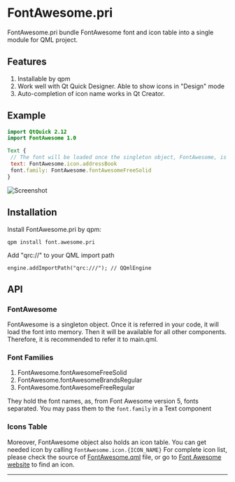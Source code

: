 # FontAwesome.pri

FontAwesome.pri bundle FontAwesome font and icon table into a single module for QML project.

## Features

 1. Installable by qpm
 2. Work well with Qt Quick Designer. Able to show icons in "Design" mode
 3. Auto-completion of icon name works in Qt Creator.

## Example

 ```qml
import QtQuick 2.12
import FontAwesome 1.0

Text {
  // The font will be loaded once the singleton object, FontAwesome, is referred in the application.
  text: FontAwesome.icon.addressBook
  font.family: FontAwesome.fontAwesomeFreeSolid
}
```

![Screenshot](https://raw.githubusercontent.com/benlau/fontawesome.pri/master/docs/designmode.png)

## Installation

Install FontAwesome.pri by qpm:

    qpm install font.awesome.pri

Add "qrc://" to your QML import path

    engine.addImportPath("qrc:///"); // QQmlEngine

## API

### FontAwesome

FontAwesome is a singleton object. 
Once it is referred in your code, it will load the font into memory. 
Then it will be available for all other components.
Therefore, it is recommended to refer it to main.qml.

### Font Families

1. FontAwesome.fontAwesomeFreeSolid
2. FontAwesome.fontAwesomeBrandsRegular
3. FontAwesome.fontAwesomeFreeRegular

They hold the font names, as, from Font Awesome version 5, fonts separated. You may pass them to the `font.family` in a Text component

### Icons Table

Moreover, FontAwesome object also holds an icon table. You can get needed icon by calling  `FontAwesome.icon.{ICON_NAME}`
For complete icon list, please check the source of [FontAwesome.qml](./FontAwesome/FontAwesome.qml) file, or go to [Font Awesome website](https://fontawesome.com/icons) to find an icon.

--------